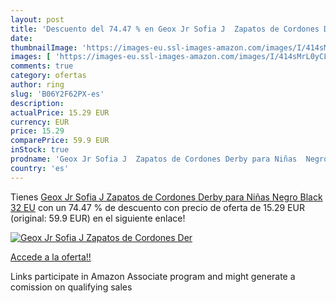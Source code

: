 ```yaml
---
layout: post
title: 'Descuento del 74.47 % en Geox Jr Sofia J  Zapatos de Cordones Der'
date: 
thumbnailImage: 'https://images-eu.ssl-images-amazon.com/images/I/414sMrL0yCL._SL200_.jpg'
images: [ 'https://images-eu.ssl-images-amazon.com/images/I/414sMrL0yCL._SL200_.jpg' ]
comments: true
category: ofertas
author: ring
slug: 'B06Y2F62PX-es'
description:
actualPrice: 15.29 EUR
currency: EUR
price: 15.29
comparePrice: 59.9 EUR
inStock: true
prodname: 'Geox Jr Sofia J  Zapatos de Cordones Derby para Niñas  Negro  Black   32 EU'
country: 'es'
---
```


Tienes [Geox Jr Sofia J  Zapatos de Cordones Derby para Niñas  Negro  Black   32 EU](https://www.amazon.es/dp/B06Y2F62PX/?tag=tolees-21) con un 74.47 % de descuento con precio de oferta de 15.29 EUR (original: 59.9 EUR) en el siguiente enlace!

[![Geox Jr Sofia J  Zapatos de Cordones Der](https://images-eu.ssl-images-amazon.com/images/I/414sMrL0yCL._SL200_.jpg)](https://www.amazon.es/dp/B06Y2F62PX/?tag=tolees-21)

[Accede a la oferta!!](https://www.amazon.es/dp/B06Y2F62PX/?tag=tolees-21)

Links participate in Amazon Associate program and might generate a comission on qualifying sales


